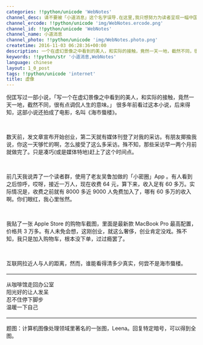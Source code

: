 ```yaml
---
categories: !!python/unicode 'WebNotes'
channel_desc: 请不要被「小道消息」这个名字误导.在这里,我只想努力为读者呈现一幅中国互联网的清明上河图.
channel_ercode: !!python/unicode 'img/WebNotes.ercode.png'
channel_id: !!python/unicode 'WebNotes'
channel_name: 小道消息
channel_photo: !!python/unicode 'img/WebNotes.photo.png'
createtime: 2016-11-03 06:28:36+00:00
description: 一个在虚幻景像之中看到的美人，和实际的接触，竟然一天一地，截然不同，很有点调侃人生的意味。
keywords: !!python/str '小道消息,WebNotes'
language: chinese
layout: 1_0_post
tags: !!python/unicode 'internet'
title: 虚像
---
```

<div class="rich_media_content" id="js_content">
<p>
         倪匡写过一部小说，「写一个在虚幻景像之中看到的美人，和实际的接触，竟然一天一地，截然不同，很有点调侃人生的意味。」 很多年前看过这本小说，后来得知，这部小说还拍成了电影，名叫《海市蜃楼》。
        </p>
<p>
<br/>
</p>
<p>
         数天前，发文章宣布开始创业，第二天就有媒体刊登了对我的采访。有朋友揶揄我说，你这一天够忙的啊，怎么接受了这么多采访。殊不知，那些采访早一两个月前就做完了。只是凑巧(或是媒体特地)赶上了这个时间点。
        </p>
<p>
<br/>
</p>
<p>
         前几天我说弄了一个读者群，使用了老友吴鲁加做的「小密圈」App 。有人看到之后惊呼，哎呀，接近一万人，现在收费 64 元，算下来，收入足有 60 多万。实际情况是，收费之前就有 8000 多近 9000 人免费加入了，哪有 60 多万的收入啊。你们眼红，我心里怅然。
        </p>
<p>
<br/>
</p>
<p>
         我贴了一张 Apple Store 的购物车截图，里面是最新款 MacBook Pro 最高配置，价格共 3 万多。有人未免会想，这刚创业，就这么奢侈，创业肯定没戏。殊不知，我只是加入购物车，根本没下单，过过瘾罢了。
        </p>
<p>
<br/>
</p>
<p>
         互联网拉近人与人的距离，然而，谁能看得清多少真实，何尝不是海市蜃楼。
        </p>
<hr style="font-family: Lato, Helvetica, Arial, freesans, clean, sans-serif; border-right-width: 0px; border-bottom-width: 0px; border-left-width: 0px; border-top-style: solid; border-top-color: rgb(234, 234, 234); height: 1px; margin-top: 1em; margin-bottom: 1em; color: rgb(51, 51, 51); font-size: 16px; white-space: normal;"/>
<p>
         从咖啡馆走回办公室
         <br/>
         阳光好的让人发呆
         <br/>
         忍不住停下脚步
         <br/>
         温暖一下自己
        </p>
<hr style="font-family: Lato, Helvetica, Arial, freesans, clean, sans-serif; border-right-width: 0px; border-bottom-width: 0px; border-left-width: 0px; border-top-style: solid; border-top-color: rgb(234, 234, 234); height: 1px; margin-top: 1em; margin-bottom: 1em; color: rgb(51, 51, 51); font-size: 16px; white-space: normal;"/>
<p>
         题图：计算机图像处理领域里著名的一张图，Leena。回复特定暗号，可以得到全图。
        </p>
</div>